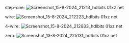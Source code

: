 step-one:
![Screenshot_15-8-2024_21213_hdlbits 01xz net](https://github.com/user-attachments/assets/46189153-d904-4c46-8444-cea2ace99c3f)

wire:
![Screenshot_15-8-2024_212223_hdlbits 01xz net](https://github.com/user-attachments/assets/97a3892f-2e55-4dc0-b775-b46982da49bd)

4-wire:
![Screenshot_15-8-2024_212633_hdlbits 01xz net](https://github.com/user-attachments/assets/a2d1b3f3-0556-4fde-acc2-74139ec2083b)

zero:
![Screenshot_13-8-2024_225131_hdlbits 01xz net](https://github.com/user-attachments/assets/18e1b090-1121-40ed-8bbc-5d9f4ae09bdf)
